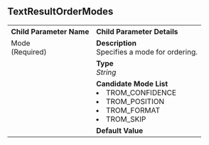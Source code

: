 
## TextResultOrderModes

<table style = "text-align:left">
    <tr>
        <th>Child Parameter Name</th>
        <th>Child Parameter Details</th>
    </tr>
    <tr>
        <td rowspan = "4" style="vertical-align:text-top">Mode<br>(Required)</td>
        <td><b>Description</b><br>Specifies a mode for ordering.
        </td>
    </tr>
    <tr>
        <td><b>Type</b><br><i>String</i>
        </td>
    </tr>
    <tr>
        <td><b>Candidate Mode List</b><br>
            <li>TROM_CONFIDENCE</li>
            <li>TROM_POSITION</li>
            <li>TROM_FORMAT</li>
            <li>TROM_SKIP</li>
        </td>
    </tr>
    <tr>
        <td><b>Default Value</b><br>
        </td>
    </tr>
</table>
